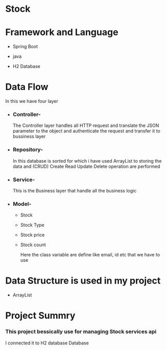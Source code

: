 # Stock

# Framework and Language
* Spring Boot

* java

* H2 Database


# Data Flow

In this we have four layer

* ### Controller- 

    The Controller layer handles all HTTP request and translate the JSON parameter to the object and authenticate the request and transfer it to bussiness layer
  

* ### Repository-

    In this database is sorted for which i have used ArrayList to storing the data and (CRUD) Create Read Update Delete operation are performed

* ### Service-

    This is the Business layer that handle all the business logic

* ### Model-
  * Stock
  * Stock Type
  * Stock price
  * Stock count


     Here the class variable are define like email, id  etc that we have to use 


# Data Structure is used in my project

* ArrayList


# Project Summry

### This project bessically use for managing Stock services api 



I connected it to H2 database Database 



